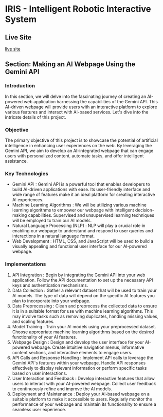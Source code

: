 # IRIS - Intelligent Robotic Interactive System

## Live Site
[live site](https://intelligent-robotic-interactive-system.onrender.com/)

## Section: Making an AI Webpage Using the Gemini API 

### Introduction 
In this section, we will delve into the fascinating journey of creating an AI-powered web application harnessing the capabilities of the Gemini API. This AI-driven webpage will provide users with an interactive platform to explore various features and interact with AI-based services. Let's dive into the intricate details of this project.

### Objective 
The primary objective of this project is to showcase the potential of artificial intelligence in enhancing user experiences on the web. By leveraging the Gemini API, we aim to develop an AI-integrated webpage that can engage users with personalized content, automate tasks, and offer intelligent assistance.

### Key Technologies 
-  Gemini API : Gemini API is a powerful tool that enables developers to build AI-driven applications with ease. Its user-friendly interface and wide range of features make it an ideal platform for creating interactive AI experiences.
-  Machine Learning Algorithms : We will be utilizing various machine learning algorithms to empower our webpage with intelligent decision-making capabilities. Supervised and unsupervised learning techniques will be employed to train our AI models.
-  Natural Language Processing (NLP) : NLP will play a crucial role in enabling our webpage to understand and respond to user queries and interactions in a natural language format.
-  Web Development : HTML, CSS, and JavaScript will be used to build a visually appealing and functional user interface for our AI-powered webpage.

### Implementations

1.  API Integration : Begin by integrating the Gemini API into your web application. Follow the API documentation to set up the necessary API keys and authentication mechanisms.
2.  Data Collection : Gather a relevant dataset that will be used to train your AI models. The type of data will depend on the specific AI features you plan to incorporate into your webpage.
3.  Data Preprocessing : Clean and preprocess the collected data to ensure it is in a suitable format for use with machine learning algorithms. This may involve tasks such as removing duplicates, handling missing values, and scaling features.
4.  Model Training : Train your AI models using your preprocessed dataset. Choose appropriate machine learning algorithms based on the desired functionality of your AI features.
5.  Webpage Design : Design and develop the user interface for your AI-powered webpage. Create intuitive navigation menus, informative content sections, and interactive elements to engage users.
6.  API Calls and Response Handling : Implement API calls to leverage the Gemini API's features within your webpage. Handle API responses effectively to display relevant information or perform specific tasks based on user interactions.
7.  User Interaction and Feedback : Develop interactive features that allow users to interact with your AI-powered webpage. Collect user feedback to continuously refine and improve the AI models.
8.  Deployment and Maintenance : Deploy your AI-based webpage on a suitable platform to make it accessible to users. Regularly monitor the performance of your webpage and maintain its functionality to ensure a seamless user experience.
